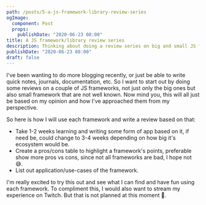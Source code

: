 ```yaml
---
path: /posts/5-a-js-framework-library-review-series
ogImage:
  component: Post
  props:
    publishDate: "2020-06-23 08:00"
title: A JS framework/library review series
description: Thinking about doing a review series on big and small JS frameworks/libraries
publishDate: "2020-06-23 08:00"
draft: false
---
```


I've been wanting to do more blogging recently, or just be able to write quick notes, journals, documentation,
etc. So I want to start out by doing some reviews on a couple of JS frameworks, not just only the big ones but also
small framework that are not well known. Now mind you, this will all just be based on my opinion and how I've approached
them from my perspective.

So here is how I will use each framework and write a review based on that:

- Take 1-2 weeks learning and writing some form of app based on it, if need be, could change to 3-4 weeks depending
  on how big it's ecosystem would be.
- Create a pros/cons table to highlight a framework's points, preferable show more pros vs cons, since not all frameworks
  are bad, I hope not 😅.
- List out application/use-cases of the framework.

I'm really excited to try this out and see what I can find and have fun using each framework. To compliment this, I
would also want to stream my experience on Twitch. But that is not planned at this moment 🤔.
